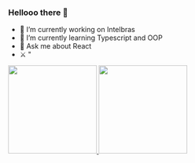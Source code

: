 ### Hellooo there 👋

- 🔭 I’m currently working on Intelbras
- 🌱 I’m currently learning Typescript and OOP
- 💬 Ask me about React
- ⚔️ "

 <div>
  <a href="https://github.com/gabrielluizep">
  <img height="180em" src="https://github-readme-stats.vercel.app/api?username=gabrielluizep&show_icons=true&theme=dracula&include_all_commits=true&count_private=true"/>
  <img height="180em" src="https://github-readme-stats.vercel.app/api/top-langs/?username=gabrielluizep&layout=compact&langs_count=7&theme=dracula"/>
</div>
